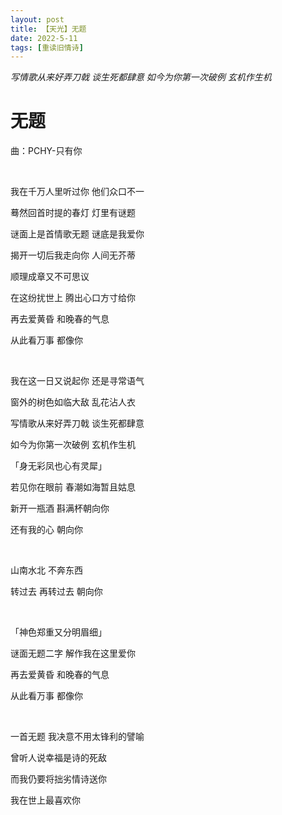 ```yaml
---
layout: post
title: 【天光】无题
date: 2022-5-11
tags: [重读旧情诗]
---
```


*写情歌从来好弄刀戟 谈生死都肆意 如今为你第一次破例 玄机作生机*

# 无题

曲：PCHY-只有你

<br>

我在千万人里听过你 他们众口不一

蓦然回首时提的春灯 灯里有谜题

谜面上是首情歌无题 谜底是我爱你

揭开一切后我走向你 人间无芥蒂

顺理成章又不可思议

在这纷扰世上 腾出心口方寸给你

再去爱黄昏 和晚春的气息

从此看万事 都像你

<br>

我在这一日又说起你 还是寻常语气

窗外的树色如临大敌 乱花沾人衣

写情歌从来好弄刀戟 谈生死都肆意

如今为你第一次破例 玄机作生机

「身无彩凤也心有灵犀」

若见你在眼前 春潮如海暂且姑息

新开一瓶酒 斟满杯朝向你

还有我的心 朝向你

<br>

山南水北 不奔东西

转过去 再转过去 朝向你

<br>

「神色郑重又分明眉细」

谜面无题二字 解作我在这里爱你

再去爱黄昏 和晚春的气息

从此看万事 都像你

<br>

一首无题 我决意不用太锋利的譬喻

曾听人说幸福是诗的死敌

而我仍要将拙劣情诗送你

我在世上最喜欢你

<br>
<br>
